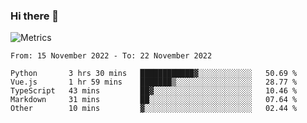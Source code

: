 ### Hi there 👋

![Metrics](https://github.com/radoapx/radoapx/blob/main/github-metrics.svg)

<!--START_SECTION:waka-->

```text
From: 15 November 2022 - To: 22 November 2022

Python       3 hrs 30 mins   ████████████▓░░░░░░░░░░░░   50.69 %
Vue.js       1 hr 59 mins    ███████▒░░░░░░░░░░░░░░░░░   28.77 %
TypeScript   43 mins         ██▓░░░░░░░░░░░░░░░░░░░░░░   10.46 %
Markdown     31 mins         ██░░░░░░░░░░░░░░░░░░░░░░░   07.64 %
Other        10 mins         ▓░░░░░░░░░░░░░░░░░░░░░░░░   02.44 %
```

<!--END_SECTION:waka-->

<!--
**radoapx/radoapx** is a ✨ _special_ ✨ repository because its `README.md` (this file) appears on your GitHub profile.

Here are some ideas to get you started:

- 🔭 I’m currently working on ...
- 🌱 I’m currently learning ...
- 👯 I’m looking to collaborate on ...
- 🤔 I’m looking for help with ...
- 💬 Ask me about ...
- 📫 How to reach me: ...
- 😄 Pronouns: ...
- ⚡ Fun fact: ...
-->
